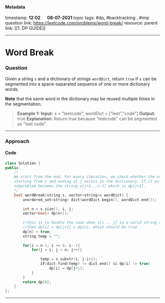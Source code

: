 #### Metadata

timestamp: **12:02**  &emsp;  **08-07-2021**
topic tags: #dp, #backtracking , #imp
question link: https://leetcode.com/problems/word-break/
resource:
parent link: [[1. DP GUIDE]]

---

# Word Break

### Question

Given a string `s` and a dictionary of strings `wordDict`, return `true` if `s` can be segmented into a space-separated sequence of one or more dictionary words.

**Note** that the same word in the dictionary may be reused multiple times in the segmentation.

>**Example 1:**
**Input:** s = "leetcode", wordDict = ["leet","code"]
**Output:** true
**Explanation:** Return true because "leetcode" can be segmented as "leet code".

---


### Approach

#### Code

``` cpp
class Solution {
public:
    /*
    We start from the end. For every iteration, we check whether the substr
	starting from i and ending at j exists in the dictionary. If it exists than the
	subproblem becomes the string s[j+1...n-1] which is dp[j+1].
    */
    bool wordBreak(string s, vector<string>& wordDict) {
        unordered_set<string> dict(wordDict.begin(), wordDict.end());
        
        int n = s.size(), i, j;
        vector<bool> dp(n+1);
        
        //this is to handle the case when s[i .. j] is a valid string and j is n-1,
        //then dp[i] = dp[j+1] = dp[n], which should be true
        dp[n] = true;    
        string temp = "";
        
        for(i = n-1; i >= 0; i--){
            for(j = i; j < n; j++){
                
                temp = s.substr(i, j-i+1);
                if(dict.find(temp) != dict.end() && dp[i] != true)
                    dp[i] = dp[j+1];
            }
        }
        return dp[0];
    }
};

```

---


